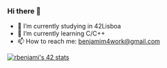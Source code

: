 ### Hi there 👋

- 🔭 I’m currently studying in 42Lisboa
- 🌱 I’m currently learning C/C++
- 📫 How to reach me: benjamim4work@gmail.com

[![rbenjami's 42 stats](https://badge42.vercel.app/api/v2/cli8x30dl007808l6upigpbd7/stats?cursusId=21&coalitionId=109)](https://github.com/JaeSeoKim/badge42)

